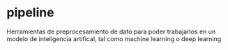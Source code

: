 # pipeline
Herramientas de preprocesamiento de dato  para  poder trabajarlos en un modelo de  inteligencia artifical, tal como  machine learning o deep learning
